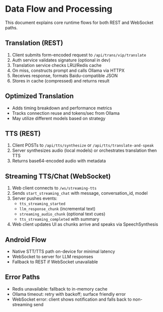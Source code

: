 # Data Flow and Processing

This document explains core runtime flows for both REST and WebSocket paths.

## Translation (REST)

1. Client submits form-encoded request to `/api/trans/vip/translate`
2. Auth service validates signature (optional in dev)
3. Translation service checks LRU/Redis cache
4. On miss, constructs prompt and calls Ollama via HTTPX
5. Receives response, formats Baidu-compatible JSON
6. Stores in cache (compressed) and returns result

## Optimized Translation

- Adds timing breakdown and performance metrics
- Tracks connection reuse and tokens/sec from Ollama
- May utilize different models based on strategy

## TTS (REST)

1. Client POSTs to `/api/tts/synthesize` or `/api/tts/translate-and-speak`
2. Server synthesizes audio (local models) or orchestrates translation then TTS
3. Returns base64-encoded audio with metadata

## Streaming TTS/Chat (WebSocket)

1. Web client connects to `/ws/streaming-tts`
2. Sends `start_streaming_chat` with message, conversation_id, model
3. Server pushes events:
   - `tts_streaming_started`
   - `llm_response_chunk` (incremental text)
   - `streaming_audio_chunk` (optional text cues)
   - `tts_streaming_completed` with summary
4. Web client updates UI as chunks arrive and speaks via SpeechSynthesis

## Android Flow

- Native STT/TTS path on-device for minimal latency
- WebSocket to server for LLM responses
- Fallback to REST if WebSocket unavailable

## Error Paths

- Redis unavailable: fallback to in-memory cache
- Ollama timeout: retry with backoff; surface friendly error
- WebSocket error: client shows notification and falls back to non-streaming send
